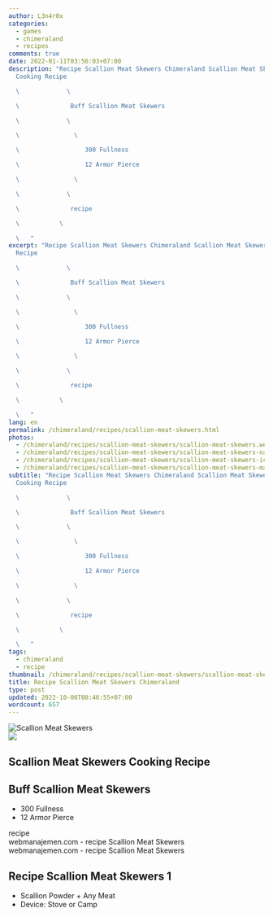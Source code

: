 ```yaml
---
author: L3n4r0x
categories:
  - games
  - chimeraland
  - recipes
comments: true
date: 2022-01-11T03:56:03+07:00
description: "Recipe Scallion Meat Skewers Chimeraland Scallion Meat Skewers
  Cooking Recipe

  \             \ 

  \              Buff Scallion Meat Skewers

  \             \ 

  \               \ 

  \                  300 Fullness

  \                  12 Armor Pierce

  \               \ 

  \             \ 

  \              recipe

  \           \ 

  \   "
excerpt: "Recipe Scallion Meat Skewers Chimeraland Scallion Meat Skewers Cooking
  Recipe

  \             \ 

  \              Buff Scallion Meat Skewers

  \             \ 

  \               \ 

  \                  300 Fullness

  \                  12 Armor Pierce

  \               \ 

  \             \ 

  \              recipe

  \           \ 

  \   "
lang: en
permalink: /chimeraland/recipes/scallion-meat-skewers.html
photos:
  - /chimeraland/recipes/scallion-meat-skewers/scallion-meat-skewers.webp
  - /chimeraland/recipes/scallion-meat-skewers/scallion-meat-skewers-name.webp
  - /chimeraland/recipes/scallion-meat-skewers/scallion-meat-skewers-icon.webp
  - /chimeraland/recipes/scallion-meat-skewers/scallion-meat-skewers-material.webp
subtitle: "Recipe Scallion Meat Skewers Chimeraland Scallion Meat Skewers
  Cooking Recipe

  \             \ 

  \              Buff Scallion Meat Skewers

  \             \ 

  \               \ 

  \                  300 Fullness

  \                  12 Armor Pierce

  \               \ 

  \             \ 

  \              recipe

  \           \ 

  \   "
tags:
  - chimeraland
  - recipe
thumbnail: /chimeraland/recipes/scallion-meat-skewers/scallion-meat-skewers.webp
title: Recipe Scallion Meat Skewers Chimeraland
type: post
updated: 2022-10-06T08:46:55+07:00
wordcount: 657
---
```


<link
  rel="stylesheet"
  href="https://rawcdn.githack.com/dimaslanjaka/Web-Manajemen/870a349/css/bootstrap-5-3-0-alpha3-wrapper.css"
/>
<section id="bootstrap-wrapper">
  <div data-bs-theme="dark">
    <div class="card mb-2">
      <div class="card-body">
        <div class="row g-0">
          <div class="col-sm-4 position-relative mb-2">
            <img
              src="https://www.webmanajemen.com/chimeraland/recipes/scallion-meat-skewers/scallion-meat-skewers-material.webp"
              class="card-img fit-cover w-100 h-100"
              alt="Scallion Meat Skewers"
              data-fancybox="true"
            />
          </div>
          <div class="col-sm-8 mb-2">
            <div class="card-body">
              <div class="d-flex flex-row align-items-center mb-3">
                <img
                  class="d-inline-block me-2"
                  src="https://www.webmanajemen.com/chimeraland/recipes/scallion-meat-skewers/scallion-meat-skewers-icon.webp"
                  width="auto"
                  height="auto"
                  style="vertical-align: middle"
                />
                <h2 class="fs-5">Scallion Meat Skewers Cooking Recipe</h2>
              </div>
              <h2 class="card-title fs-5">Buff Scallion Meat Skewers</h2>
              <div class="card-text">
                <ul>
                  <li>300 Fullness</li>
                  <li>12 Armor Pierce</li>
                </ul>
              </div>
              <span class="badge rounded-pill">recipe</span>
            </div>
            <div class="card-footer text-end text-muted mt-auto">
              webmanajemen.com - recipe Scallion Meat Skewers
            </div>
          </div>
        </div>
      </div>
      <div class="card-footer text-end text-muted">
        webmanajemen.com - recipe Scallion Meat Skewers
      </div>
    </div>
    <div class="row mb-2">
      <div class="col-12 col-lg-6 recipe-item mb-2">
        <div class="card">
          <div class="card-body">
            <h2 class="card-title fs-5">Recipe Scallion Meat Skewers 1</h2>
            <div class="card-text">
              <ul>
                <li>Scallion Powder<span> + </span>Any Meat</li>
                <li>Device: Stove or Camp</li>
              </ul>
            </div>
          </div>
        </div>
      </div>
    </div>
  </div>
</section>